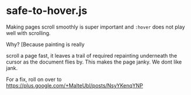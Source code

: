 # safe-to-hover.js

Making pages scroll smoothly is super important and `:hover` does not play well
with scrolling.

Why? [Because painting is really

scroll a page fast, it leaves a trail of required repainting underneath the
cursor as the document flies by. This makes the page janky. We dont like jank.

For a fix, roll on over to 
https://plus.google.com/+MalteUbl/posts/NsyYKenqYNP
